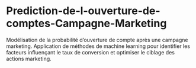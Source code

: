 # Prediction-de-l-ouverture-de-comptes-Campagne-Marketing
Modélisation de la probabilité d’ouverture de compte après une campagne marketing. Application de méthodes de machine learning pour identifier les facteurs influençant le taux de conversion et optimiser le ciblage des actions marketing.

